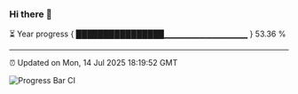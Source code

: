 ### Hi there 👋

⏳ Year progress { ████████████████▁▁▁▁▁▁▁▁▁▁▁▁▁▁ } 53.36 %

---

⏰ Updated on Mon, 14 Jul 2025 18:19:52 GMT

![Progress Bar CI](https://github.com/code-lakshay/GitHub-Actions-Demo/workflows/Progress%20Bar%20CI/badge.svg)
